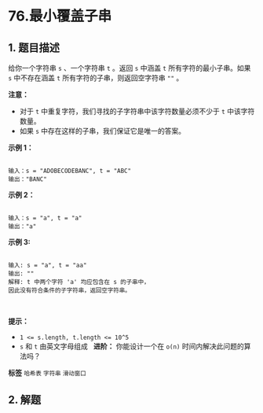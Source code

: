 # 76.最小覆盖子串

## 1. 题目描述

给你一个字符串 `s` 、一个字符串 `t` 。返回 `s` 中涵盖 `t` 所有字符的最小子串。如果 `s` 中不存在涵盖 `t` 所有字符的子串，则返回空字符串 `""` 。


 **注意：**
- 对于 `t` 中重复字符，我们寻找的子字符串中该字符数量必须不少于 `t` 中该字符数量。
- 如果 `s` 中存在这样的子串，我们保证它是唯一的答案。
 

 **示例 1：**

```

输入：s = "ADOBECODEBANC", t = "ABC"
输出："BANC"

```
 **示例 2：**
```

输入：s = "a", t = "a"
输出："a"

```
 **示例 3:**

```

输入: s = "a", t = "aa"
输出: ""
解释: t 中两个字符 'a' 均应包含在 s 的子串中，
因此没有符合条件的子字符串，返回空字符串。
```
 

 **提示：**
-  `1 <= s.length, t.length <= 10^5`
-  `s` 和 `t` 由英文字母组成
 
 **进阶：** 你能设计一个在 `o(n)` 时间内解决此问题的算法吗？

**标签**
`哈希表` `字符串` `滑动窗口`


## 2. 解题

